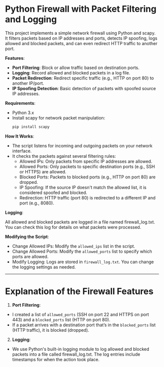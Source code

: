 # Python Firewall with Packet Filtering and Logging

This project implements a simple network firewall using Python and scapy. It filters packets based on IP addresses and ports, detects IP spoofing, logs allowed and blocked packets, and can even redirect HTTP traffic to another port.

**Features**:
- **Port Filtering**: Block or allow traffic based on destination ports.
- **Logging**: Record allowed and blocked packets in a log file.
- **Packet Redirection**: Redirect specific traffic (e.g., HTTP on port 80) to another IP/port.
- **IP Spoofing Detection**: Basic detection of packets with spoofed source IP addresses.


**Requirements**:
- Python 3.x
- Install scapy for network packet manipulation:
  ```bash
  pip install scapy
  ```

 **How It Works**:
- The script listens for incoming and outgoing packets on your network interface.
- It checks the packets against several filtering rules:
    - Allowed IPs: Only packets from specific IP addresses are allowed.
    - Allowed Ports: Only packets to specific destination ports (e.g., SSH or HTTPS) are allowed.
    - Blocked Ports: Packets to blocked ports (e.g., HTTP on port 80) are dropped.
    - IP Spoofing: If the source IP doesn't match the allowed list, it is considered spoofed and blocked.
    - Redirection: HTTP traffic (port 80) is redirected to a different IP and port (e.g., 8080).

**Logging**:

All allowed and blocked packets are logged in a file named firewall_log.txt. You can check this log for details on what packets were processed.


**Modifying the Script**:
- Change Allowed IPs: Modify the `allowed_ips` list in the script.
- Change Allowed Ports: Modify the `allowed_ports` list to specify which ports are allowed.
- Modify Logging: Logs are stored in `firewall_log.txt`. You can change the logging settings as needed.


---

# Explanation of the Firewall Features
1. **Port Filtering**:
  -  I created a list of `allowed_ports` (SSH on port 22 and HTTPS on port 443) and a `blocked_ports` list (HTTP on port 80).
  -  If a packet arrives with a destination port that’s in the `blocked_ports` list (HTTP traffic), it is blocked (dropped).

2. **Logging**:
  -  We use Python's built-in logging module to log allowed and blocked packets into a file called firewall_log.txt. The log entries include timestamps for when the action took place.
